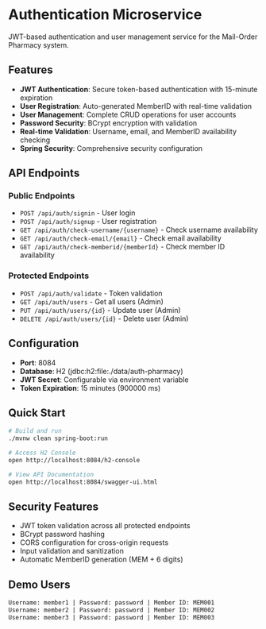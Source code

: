 # Authentication Microservice

JWT-based authentication and user management service for the Mail-Order Pharmacy system.

## Features

- **JWT Authentication**: Secure token-based authentication with 15-minute expiration
- **User Registration**: Auto-generated MemberID with real-time validation
- **User Management**: Complete CRUD operations for user accounts
- **Password Security**: BCrypt encryption with validation
- **Real-time Validation**: Username, email, and MemberID availability checking
- **Spring Security**: Comprehensive security configuration

## API Endpoints

### Public Endpoints

- `POST /api/auth/signin` - User login
- `POST /api/auth/signup` - User registration
- `GET /api/auth/check-username/{username}` - Check username availability
- `GET /api/auth/check-email/{email}` - Check email availability
- `GET /api/auth/check-memberid/{memberId}` - Check member ID availability

### Protected Endpoints

- `POST /api/auth/validate` - Token validation
- `GET /api/auth/users` - Get all users (Admin)
- `PUT /api/auth/users/{id}` - Update user (Admin)
- `DELETE /api/auth/users/{id}` - Delete user (Admin)

## Configuration

- **Port**: 8084
- **Database**: H2 (jdbc:h2:file:./data/auth-pharmacy)
- **JWT Secret**: Configurable via environment variable
- **Token Expiration**: 15 minutes (900000 ms)

## Quick Start

```bash
# Build and run
./mvnw clean spring-boot:run

# Access H2 Console
open http://localhost:8084/h2-console

# View API Documentation
open http://localhost:8084/swagger-ui.html
```

## Security Features

- JWT token validation across all protected endpoints
- BCrypt password hashing
- CORS configuration for cross-origin requests
- Input validation and sanitization
- Automatic MemberID generation (MEM + 6 digits)

## Demo Users

```txt
Username: member1 | Password: password | Member ID: MEM001
Username: member2 | Password: password | Member ID: MEM002
Username: member3 | Password: password | Member ID: MEM003
```
